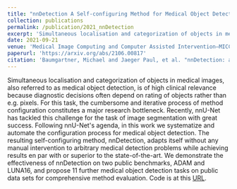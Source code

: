 ```yaml
---
title: "nnDetection A Self-configuring Method for Medical Object Detection"
collection: publications
permalink: /publication/2021_nnDetection
excerpt: 'Simultaneous localisation and categorization of objects in medical images, also referred to as medical object detection, is of high clinical relevance because diagnostic decisions often depend on rating of objects rather than e.g. pixels. For this task, the cumbersome and iterative process of method configuration constitutes a major research bottleneck. Recently, nnU-Net has tackled this challenge for the task of image segmentation with great success. Following nnU-Net's agenda, in this work we systematize and automate the configuration process for medical object detection. The resulting self-configuring method, nnDetection, adapts itself without any manual intervention to arbitrary medical detection problems while achieving results en par with or superior to the state-of-the-art. We demonstrate the effectiveness of nnDetection on two public benchmarks, ADAM and LUNA16, and propose 11 further medical object detection tasks on public data sets for comprehensive method evaluation. Code is at this [URL](https://github.com/MIC-DKFZ/nnDetection).'
date: 2021-09-21
venue: 'Medical Image Computing and Computer Assisted Intervention–MICCAI 2021'
paperurl: 'https://arxiv.org/abs/2106.00817'
citation: 'Baumgartner, Michael and Jaeger Paul, et al. "nnDetection: a self-configuring method for medical object detection." Medical Image Computing and Computer Assisted Intervention–MICCAI 2021: 24th International Conference, Strasbourg, France, September 27–October 1, 2021, Proceedings, Part V 24. Springer International Publishing, 2021.'
---
```


Simultaneous localisation and categorization of objects in medical images, also referred to as medical object detection, is of high clinical relevance because diagnostic decisions often depend on rating of objects rather than e.g. pixels. For this task, the cumbersome and iterative process of method configuration constitutes a major research bottleneck. Recently, nnU-Net has tackled this challenge for the task of image segmentation with great success. Following nnU-Net's agenda, in this work we systematize and automate the configuration process for medical object detection. The resulting self-configuring method, nnDetection, adapts itself without any manual intervention to arbitrary medical detection problems while achieving results en par with or superior to the state-of-the-art. We demonstrate the effectiveness of nnDetection on two public benchmarks, ADAM and LUNA16, and propose 11 further medical object detection tasks on public data sets for comprehensive method evaluation. Code is at this [URL](https://github.com/MIC-DKFZ/nnDetection).

